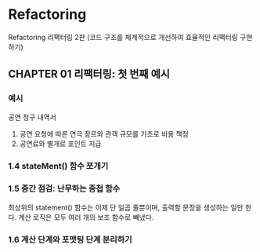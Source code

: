 # Refactoring

Refactoring 리팩터링 2판 (코드 구조를 체계적으로 개선하여 효율적인 리팩터링 구현하기)

## CHAPTER 01 리팩터링: 첫 번째 예시

### 예시

공연 청구 내역서

1. 공연 요청에 따른 연극 장르와 관객 규모를 기초로 비용 책정
2. 공연료와 별개로 포인트 지급

### 1.4 stateMent() 함수 쪼개기

### 1.5 중간 점검: 난무하는 중첩 함수

최상위의 statement() 함수는 이제 단 일곱 줄뿐이며, 출력할 문장을 생성하는 일만 한다.
계산 로직은 모두 여러 개의 보조 함수로 빼냈다.

### 1.6 계산 단계와 포맷팅 단계 분리하기
